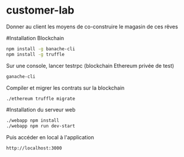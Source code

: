 # customer-lab
Donner au client les moyens de co-construire le magasin de ces rêves


#Installation Blockchain

```bash
npm install -g banache-cli
npm install -g truffle
```

Sur une console, lancer testrpc (blockchain Ethereum privée de test)
```bash
ganache-cli
```
Compiler et migrer les contrats sur la blockchain
```bash
./ethereum truffle migrate
```

#Installation du serveur web
```bash
./webapp npm install
./webapp npm run dev-start
```

Puis accéder en local à l'application
```bash
http://localhost:3000
```
